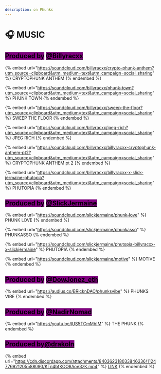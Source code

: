 ```yaml
---
description: on Phunks
---
```


# 🎧 MUSIC

## <mark style="background-color:purple;">Produced by</mark> [<mark style="background-color:purple;">@Billyracxx</mark>](https://twitter.com/Billyracxx)

{% embed url="https://soundcloud.com/billyracxx/crypto-phunk-anthem?utm_source=clipboard&utm_medium=text&utm_campaign=social_sharing" %}
CRYPTOPHUNK ANTHEM
{% endembed %}

{% embed url="https://soundcloud.com/billyracxx/phunk-town?utm_source=clipboard&utm_medium=text&utm_campaign=social_sharing" %}
PHUNK TOWN
{% endembed %}

{% embed url="https://soundcloud.com/billyracxx/sweep-the-floor?utm_source=clipboard&utm_medium=text&utm_campaign=social_sharing" %}
SWEEP THE FLOOR
{% endembed %}

{% embed url="https://soundcloud.com/billyracxx/jpeg-rich?utm_source=clipboard&utm_medium=text&utm_campaign=social_sharing" %}
JPEG RICH
{% endembed %}

{% embed url="https://soundcloud.com/billyracxx/billyracxx-cryptophunk-anthem-pt2?utm_source=clipboard&utm_medium=text&utm_campaign=social_sharing" %}
CRYPTOPHUNK ANTHEM pt 2
{% endembed %}

{% embed url="https://soundcloud.com/billyracxx/billyracxx-x-slick-jermaine-phutopia?utm_source=clipboard&utm_medium=text&utm_campaign=social_sharing" %}
PHUTOPIA
{% endembed %}

## <mark style="background-color:purple;">Produced by</mark> [<mark style="background-color:purple;">@SlickJermaine</mark>](https://twitter.com/SlickJermaine)

{% embed url="https://soundcloud.com/slickjermaine/phunk-love" %}
PHUNK LOVE&#x20;
{% endembed %}

{% embed url="https://soundcloud.com/slickjermaine/phunkasso" %}
PHUNKASSO
{% endembed %}

{% embed url="https://soundcloud.com/slickjermaine/phutopia-billyracxx-x-slickjermaine" %}
PHUTOPIA
{% endembed %}

{% embed url="https://soundcloud.com/slickjermaine/motive" %}
MOTIVE&#x20;
{% endembed %}

## <mark style="background-color:purple;">Produced by</mark> [<mark style="background-color:purple;">@DowJonez\_eth</mark>](https://twitter.com/DowJonez\_eth)

{% embed url="https://audius.co/BRicknDAO/phunksvibe" %}
PHUNKS VIBE
{% endembed %}

## <mark style="background-color:purple;">Produced by</mark> [<mark style="background-color:purple;">@NadirNomad</mark>](https://twitter.com/NadirNomad)

{% embed url="https://youtu.be/lUS5TCmMbIM" %}
THE PHUNK
{% endembed %}

## <mark style="background-color:purple;">Produced by</mark>[<mark style="background-color:purple;">@drakoln</mark>](https://twitter.com/drakoln)

{% embed url="https://cdn.discordapp.com/attachments/840362318033846336/1124776921205588090/KTn4bfKOO8Aoe3zK.mp4" %}
[LINK](https://twitter.com/drakoln/status/1675213541195022337?s=20)
{% endembed %}
